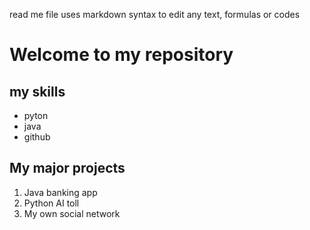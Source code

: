 read me file uses markdown syntax to edit any text, formulas or codes


# Welcome to my repository

## my skills
- pyton
- java
- github

  
## My major projects
1. Java banking app
2. Python AI toll
3. My own social network

